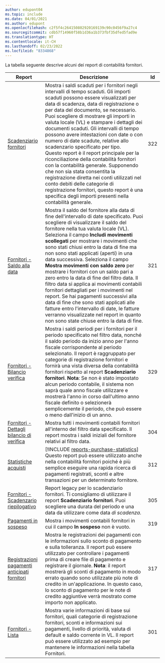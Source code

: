 ```yaml
---
author: edupont04
ms.topic: include
ms.date: 04/01/2021
ms.author: edupont
ms.openlocfilehash: c2f5f4c264150802920169139c90c0456f9a27c4
ms.sourcegitcommit: cdb57f14960f58b1d36a1b373fbf35dfed5fad9e
ms.translationtype: HT
ms.contentlocale: it-CH
ms.lasthandoff: 02/23/2022
ms.locfileid: "8334868"
---
```

La tabella seguente descrive alcuni dei report di contabilità fornitori.

| Report | Descrizione | Id | 
|--|--|--|
| [Scadenziario fornitori](https://businesscentral.dynamics.com?report=322) |Mostra i saldi scaduti per i fornitori negli intervalli di tempo scaduti. Gli importi scaduti possono essere visualizzati per data di scadenza, data di registrazione o per data del documento, se necessario. Puoi scegliere di mostrare gli importi in valuta locale (VL) e stampare i dettagli dei documenti scaduti. Gli intervalli di tempo possono avere intestazioni con date o con numero di date scadute, relative allo scadenzario specificato per tipo.<br>Questo report è il report principale per la riconciliazione della contabilità fornitori con la contabilità generale. Supponendo che non sia stata consentita la registrazione diretta nei conti utilizzati nel conto debiti delle categorie di registrazione fornitori, questo report è una specifica degli importi presenti nella contabilità generale.| 322|
| [Fornitori - Saldo alla data](https://businesscentral.dynamics.com?report=321) | Mostra il saldo del fornitore alla data di fine dell'intervallo di date specificato. Puoi scegliere di visualizzare il saldo del fornitore nella tua valuta locale (VL). Seleziona il campo **Includi movimenti scollegati** per mostrare i movimenti che sono stati chiusi entro la data di fine ma non sono stati applicati (aperti) in una data successiva. Seleziona il campo **Mostra movimenti con saldo zero** per mostrare i fornitori con un saldo pari a zero entro la data di fine del filtro data. Il filtro data si applica ai movimenti contabili fornitori dettagliati per i movimenti nel report. Se hai pagamenti successivi alla data di fine che sono stati applicati alle fatture entro l'intervallo di date, le fatture verranno visualizzate nel report in quanto non sono state chiuse entro la data di fine. | 321 |
| [Fornitori - Bilancio verifica](https://businesscentral.dynamics.com?report=329) | Mostra i saldi periodi per i fornitori per il periodo specificato nel filtro data, nonché il saldo periodo da inizio anno per l'anno fiscale corrispondente al periodo selezionato. Il report è raggruppato per categorie di registrazione fornitori e fornirà una vista diversa della contabilità fornitori rispetto al report **Scadenziario fornitori**. **Nota**: Se non è stato impostato alcun periodo contabile, il sistema non saprà quale anno fiscale utilizzare e mostrerà l'anno in corso dall'ultimo anno fiscale definito o selezionerà semplicemente il periodo, che può essere o meno dall'inizio di un anno.|329 | 
| [Fornitori - Dettagli bilancio di verifica](https://businesscentral.dynamics.com?report=304) | Mostra tutti i movimenti contabili fornitori all'interno del filtro data specificato. Il report mostra i saldi iniziali del fornitore relativi al filtro data. | 304 | 
| [Statistiche acquisti](https://businesscentral.dynamics.com?report=312) |[!INCLUDE [reports-purchase-statistics](reports-purchase-statistics.md)]<br>Questo report può essere utilizzato anche nella contabilità fornitori poiché è più semplice eseguire una rapida ricerca di pagamenti registrati, sconti e altre transazioni per un determinato fornitore.| 312 |
| [Fornitori - Scadenzario riepilogativo](https://businesscentral.dynamics.com?report=305)| Report legacy per lo scadenziario fornitori. Ti consigliamo di utilizzare il report **Scadenziario fornitori**. Puoi scegliere una durata del periodo e una data da utilizzare come data *di scadenza*.|305| 
| [Pagamenti in sospeso](https://businesscentral.dynamics.com?report=319)| Mostra i movimenti contabili fornitori in cui il campo **In sospeso** non è vuoto.| 319 |
| [Registrazioni pagamenti anticipati fornitori](https://businesscentral.dynamics.com?report=317)|Mostra le registrazioni dei pagamenti con le informazioni sullo sconto di pagamento e sulla tolleranza. Il report può essere utilizzato per controllare i pagamenti prima di creare file di pagamento e registrare il giornale. **Nota**: il report mostrerà gli sconti di pagamento in modo errato quando sono utilizzate più note di credito in un'applicazione. In questo caso, lo sconto di pagamento per le note di credito aggiuntive verrà mostrato come importo non applicato.| 317 |
| [Fornitori - Lista](https://businesscentral.dynamics.com?report=301)|Mostra varie informazioni di base sui fornitori, quali categorie di registrazione fornitori, sconti e informazioni sui pagamenti, livello di priorità, valuta di default e saldo corrente in VL. Il report può essere utilizzato ad esempio per mantenere le informazioni nella tabella Fornitori.|301|